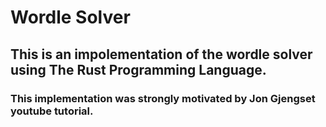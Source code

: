 # Wordle Solver
## This is an impolementation of the wordle solver using The Rust Programming Language.


### This implementation was strongly motivated by Jon Gjengset youtube tutorial.
